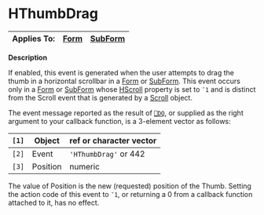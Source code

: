 




<h1 class="heading"><span class="name">HThumbDrag</span></h1>

| Applies To: | [Form](./form.md) | [SubForm](./subform.md) |
| --- | --- | ---  |


**Description**


If enabled, this event is generated when the user attempts to drag the thumb in a horizontal scrollbar in a [Form](./form.md) or [SubForm](./subform.md). This event occurs only in a [Form](./form.md) or [SubForm](./subform.md) whose [HScroll](./hscroll.md) property is set to `¯1` and is distinct from the Scroll event that is generated by a [Scroll](./scroll.md) object.


The event message reported as the result of [`⎕DQ`](../../Language/System%20Functions/dq.htm), or supplied as the right argument to your callback function, is a 3-element vector as follows:


| `[1]` | Object | ref or character vector |
| --- | --- | ---  |
| `[2]` | Event | `'HThumbDrag'` or 442 |
| `[3]` | Position | numeric |


The value of Position is the new (requested) position of the Thumb. Setting the action code of this event to `¯1`, or returning a 0 from a callback function attached to it, has no effect.



